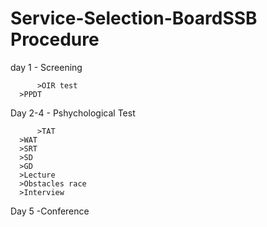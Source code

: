 # Service-Selection-BoardSSB Procedure
day 1 - Screening

          >OIR test
	  >PPDT

Day 2-4 - Pshychological Test

          >TAT
	  >WAT
	  >SRT
	  >SD
	  >GD
	  >Lecture
	  >Obstacles race
	  >Interview

Day 5 -Conference
